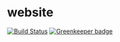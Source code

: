# website

[![Build Status](https://travis-ci.org/Dittly/website.svg?branch=master)](https://travis-ci.org/Dittly/website) [![Greenkeeper badge](https://badges.greenkeeper.io/Dittly/website.svg)](https://greenkeeper.io/)